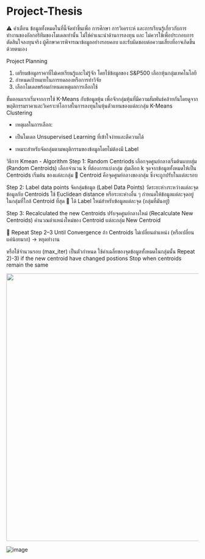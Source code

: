 # Project-Thesis
⚠️ คำเตือน ข้อมูลทั้งหมดในที่นี้จัดทำขึ้นเพื่อ การศึกษา การวิเคราะห์ และการเรียนรู้เกี่ยวกับการทำงานของอัลกอริทึมของโมเดลเท่านั้น ไม่ใช่คำแนะนำด้านการลงทุน และ ไม่ควรใช้เพื่อประกอบการตัดสินใจลงทุนจริง ผู้ศึกษาควรพิจารณาข้อมูลอย่างรอบคอบ และรับผิดชอบต่อความเสี่ยงที่อาจเกิดขึ้นด้วยตนเอง


Project Planning
1. เตรียมข้อมูลราคาที่ไม่เคยเรียนรู้และไม่รู้จัก โดยใช้ข้อมูลของ S&P500 เลือกหุ้นกลุ่มเทคโนโลยี
2. กำหนดเป้าหมายในการทดลองหรือการทำวิจัย
3. เลือกโมเดลพร้อมกำหนดเหตุผลการเลือกใช้

ขั้นตอนแรกเริ่มจากการใช้ K-Means กับข้อมูลหุ้น เพื่อจักกลุ่มหุ้นที่มีความสัมพันธ์คล้ายกันโดยดูจากพฤติกรรมราคาและวิเคราะห์โอกาสในการลงทุนในหุ้นตัวแทนของแต่ละกลุ่ม
 K-Means Clustering

- เหตุผลในการเลือก:

- เป็นโมเดล Unsupervised Learning ที่เข้าใจง่ายและตีความได้

- เหมาะสำหรับจัดกลุ่มตามพฤติกรรมของข้อมูลโดยไม่ต้องมี Label

วิธีการ
Kmean - Algorithm
 Step 1: Random Centriods
        เลือกจุดศูนย์กลางเริ่มต้นแบบสุ่ม (Random Centroids)
        เลือกจำนวน k ที่ต้องการแบ่งกลุ่ม
        สุ่มเลือก k จุดจากข้อมูลทั้งหมดให้เป็น Centroids เริ่มต้น ของแต่ละกลุ่ม
        🎯 Centroid คือจุดศูนย์กลางของกลุ่ม ซึ่งจะถูกปรับในแต่ละรอบ


Step 2: Label data points
        จัดกลุ่มข้อมูล (Label Data Points)
        วัดระยะห่างระหว่างแต่ละจุดข้อมูลกับ Centroids
        ใช้ Euclidean distance หรือระยะห่างอื่น ๆ
        กำหนดให้ข้อมูลแต่ละจุดอยู่ในกลุ่มที่ใกล้ Centroid ที่สุด
        🔁 ได้ Label ใหม่สำหรับข้อมูลแต่ละจุด (กลุ่มที่มันอยู่)
        
Step 3: Recalculated the new Centroids
        ปรับจุดศูนย์กลางใหม่ (Recalculate New Centroids)
        คำนวณตำแหน่งใหม่ของ Centroid แต่ละกลุ่ม
        New Centroid 

      
🔁 Repeat Step 2–3 Until Convergence
ถ้า Centroids ไม่เปลี่ยนตำแหน่ง (หรือเปลี่ยนแค่น้อยมาก) → หยุดทำงาน

หรือใช้จำนวนรอบ (max_iter) เป็นตัวกำหนด
ใช้ค่าเฉลี่ยของจุดข้อมูลทั้งหมดในกลุ่มนั้น
Repeat 2)-3) if the new centroid have changed postions
Stop when centroids remain the same



<img src="https://github.com/user-attachments/assets/966cc4c3-743a-4c8c-9074-81a77a73b15e" width="700" />

![image](https://github.com/user-attachments/assets/8c8bd152-1662-4159-abef-51f3e2949af0)

